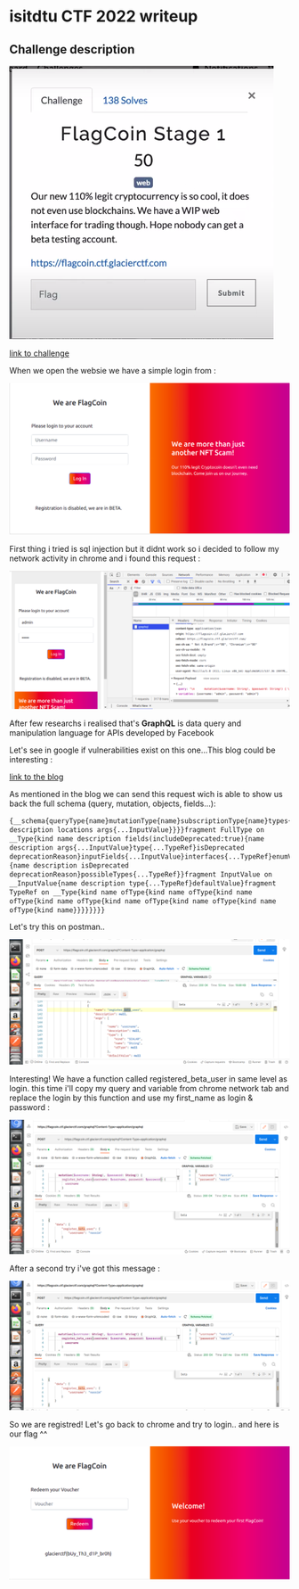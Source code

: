 # isitdtu CTF 2022 writeup

## Challenge description
![Challenge description](assets/description.png)




[link to challenge](https://flagcoin.ctf.glacierctf.com/)


When we open the websie we have a simple login from :


![websiteview](assets/websiteview.png)


First thing i tried is sql injection but it didnt work so i decided to follow my network activity in chrome and i found this request :


![network](assets/network.png)



After few researchs i realised that's **GraphQL** is data query and manipulation language for APIs developed by Facebook


Let's see in google if vulnerabilities exist on this one...This blog could be interesting : 

[link to the blog](https://blog.yeswehack.com/yeswerhackers/how-exploit-graphql-endpoint-bug-bounty)


As mentioned in the blog we can send this request wich is able to show us back the full schema 
(query, mutation, objects, fields…):

```
{__schema{queryType{name}mutationType{name}subscriptionType{name}types{...FullType}directives{name description locations args{...InputValue}}}}fragment FullType on __Type{kind name description fields(includeDeprecated:true){name description args{...InputValue}type{...TypeRef}isDeprecated deprecationReason}inputFields{...InputValue}interfaces{...TypeRef}enumValues(includeDeprecated:true){name description isDeprecated deprecationReason}possibleTypes{...TypeRef}}fragment InputValue on __InputValue{name description type{...TypeRef}defaultValue}fragment TypeRef on __Type{kind name ofType{kind name ofType{kind name ofType{kind name ofType{kind name ofType{kind name ofType{kind name ofType{kind name}}}}}}}}
```

Let's try this on postman..

![postmanrequest](assets/postmanrequest.png)

Interesting! We have a function called registered_beta_user in same level as login. this time i'll copy my query and variable from chrome network tab and replace the login by this function and use my first_name as login & password : 



![registertry](assets/registertry.png)


After a second try i've got this message : 


![secondregister](assets/secondregister.png)
 

So we are registred! Let's go back to chrome and try to login.. and here is our flag ^^

![logged](assets/logged.png)
